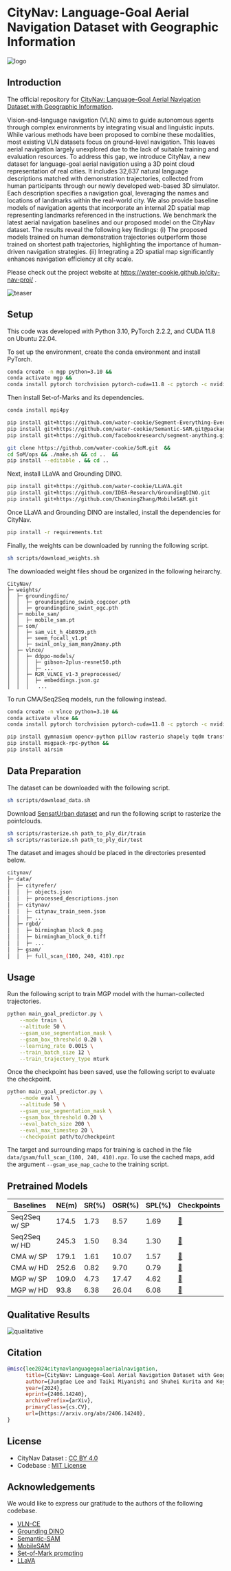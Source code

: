 # CityNav: Language-Goal Aerial Navigation Dataset with Geographic Information

![logo](images/citynav_logo.png)

## Introduction

The official repository for [CityNav: Language-Goal Aerial Navigation Dataset with Geographic Information](https://arxiv.org/abs/2406.14240).

Vision-and-language navigation (VLN) aims to guide autonomous agents through complex environments by integrating visual and linguistic inputs.
While various methods have been proposed to combine these modalities, most existing VLN datasets focus on ground-level navigation.
This leaves aerial navigation largely unexplored due to the lack of suitable training and evaluation resources.
To address this gap, we introduce CityNav, a new dataset for language-goal aerial navigation using a 3D point cloud representation of real cities.
It includes 32,637 natural language descriptions matched with demonstration trajectories, collected from human participants through our newly developed web-based 3D simulator.
Each description specifies a navigation goal, leveraging the names and locations of landmarks within the real-world city.
We also provide baseline models of navigation agents that incorporate an internal 2D spatial map representing landmarks referenced in the instructions.
We benchmark the latest aerial navigation baselines and our proposed model on the CityNav dataset.
The results reveal the following key findings: (i) The proposed models trained on human demonstration trajectories outperform those trained on shortest path trajectories, highlighting the importance of human-driven navigation strategies. (ii) Integrating a 2D spatial map significantly enhances navigation efficiency at city scale.

Please check out the project website at <a href="https://water-cookie.github.io/city-nav-proj/" target="_blank">https://water-cookie.github.io/city-nav-proj/</a> .

![teaser](images/teaser.jpeg)

## Setup

This code was developed with Python 3.10, PyTorch 2.2.2, and CUDA 11.8 on Ubuntu 22.04.

To set up the environment, create the conda environment and install PyTorch.

```bash
conda create -n mgp python=3.10 &&
conda activate mgp &&
conda install pytorch torchvision pytorch-cuda=11.8 -c pytorch -c nvidia
```

Then install Set-of-Marks and its dependencies.

```bash
conda install mpi4py

pip install git+https://github.com/water-cookie/Segment-Everything-Everywhere-All-At-Once.git@package
pip install git+https://github.com/water-cookie/Semantic-SAM.git@package
pip install git+https://github.com/facebookresearch/segment-anything.git 

git clone https://github.com/water-cookie/SoM.git  &&
cd SoM/ops && ./make.sh && cd ..  &&
pip install --editable . && cd ..
```

Next, install LLaVA and Grounding DINO.

```bash
pip install git+https://github.com/water-cookie/LLaVA.git
pip install git+https://github.com/IDEA-Research/GroundingDINO.git
pip install git+https://github.com/ChaoningZhang/MobileSAM.git
```

Once LLaVA and Grounding DINO are installed, install the dependencies for CityNav.

```bash
pip install -r requirements.txt
```

Finally, the weights can be downloaded by running the following script.

```bash
sh scripts/download_weights.sh
```

The downloaded weight files shoud be organized in the following heirarchy.

```text
CityNav/
├─ weights/
│  ├─ groundingdino/
│  │  ├─ groundingdino_swinb_cogcoor.pth
│  │  ├─ groundingdino_swint_ogc.pth
│  ├─ mobile_sam/
│  │  ├─ mobile_sam.pt
│  ├─ som/
│  │  ├─ sam_vit_h_4b8939.pth
│  │  ├─ seem_focall_v1.pt
│  │  ├─ swinl_only_sam_many2many.pth
│  ├─ vlnce/
│  │  ├─ ddppo-models/
│  │  │  ├─ gibson-2plus-resnet50.pth
│  │  │  ├─ ...
│  │  ├─ R2R_VLNCE_v1-3_preprocessed/
│  │  │  ├─ embeddings.json.gz
│  │  │   ...
```

To run CMA/Seq2Seq models, run the following instead.

```bash
conda create -n vlnce python=3.10 &&
conda activate vlnce &&
conda install pytorch torchvision pytorch-cuda=11.8 -c pytorch -c nvidia &&

pip install gymnasium opencv-python pillow rasterio shapely tqdm transformers wandb &&
pip install msgpack-rpc-python &&
pip install airsim
```

## Data Preparation

The dataset can be downloaded with the following script.

```bash
sh scripts/download_data.sh
```

Download [SensatUrban dataset](https://github.com/QingyongHu/SensatUrban?tab=readme-ov-file#4-training-and-evaluation)
and run the following script to rasterize the pointclouds.

```bash
sh scripts/rasterize.sh path_to_ply_dir/train
sh scripts/rasterize.sh path_to_ply_dir/test
```

The dataset and images should be placed in the directories presented below.

```bash
citynav/
├─ data/
│  ├─ cityrefer/
│  │  ├─ objects.json
│  │  ├─ processed_descriptions.json
│  ├─ citynav/
│  │  ├─ citynav_train_seen.json
│  │  ├─ ...
│  ├─ rgbd/
│  │  ├─ birmingham_block_0.png
│  │  ├─ birmingham_block_0.tiff
│  │  ├─ ...
│  ├─ gsam/
│  │  ├─ full_scan_(100, 240, 410).npz
```

## Usage

Run the following script to train MGP model with the human-collected trajectories.

```bash
python main_goal_predictor.py \
    --mode train \
    --altitude 50 \
    --gsam_use_segmentation_mask \
    --gsam_box_threshold 0.20 \
    --learning_rate 0.0015 \
    --train_batch_size 12 \
    --train_trajectory_type mturk
```

Once the checkpoint has been saved, use the following script to evaluate the checkpoint.

```bash
python main_goal_predictor.py \
    --mode eval \
    --altitude 50 \
    --gsam_use_segmentation_mask \
    --gsam_box_threshold 0.20 \
    --eval_batch_size 200 \
    --eval_max_timestep 20 \
    --checkpoint path/to/checkpoint
```

The target and surrounding maps for training is cached in the file `data/gsam/full_scan_(100, 240, 410).npz`.
To use the cached maps, add the argument `--gsam_use_map_cache` to the training script.

## Pretrained Models

| Baselines       | NE(m) | SR(%) | OSR(%) | SPL(%)| Checkpoints |
|-----------------|-------|-------|--------|-------|-------------|
| Seq2Seq w/ SP   | 174.5 | 1.73  |  8.57  | 1.69  | [💾](https://www.dropbox.com/scl/fi/l1pkjkqp9cg72u6x398hh/seq2seq_sp.pth?rlkey=8f9l6n2l6eaktmtgdu4af8u9x&dl=0)     |
| Seq2Seq w/ HD   | 245.3 | 1.50  |  8.34  | 1.30  | [💾](https://www.dropbox.com/scl/fi/aljfwcdkt8dmwoxsr35d3/seq2seq_mturk.pth?rlkey=68s49ze697x1f5ahrbyz2l5c1&dl=0)     |
| CMA w/ SP       | 179.1 | 1.61  | 10.07  | 1.57  | [💾](https://www.dropbox.com/scl/fi/lcsvfv12w099j2qrf4b69/cma_sp.pth?rlkey=949z1haycpn3v3lung23cq5ok&dl=0)     |
| CMA w/ HD       | 252.6 | 0.82  |  9.70  | 0.79  | [💾](https://www.dropbox.com/scl/fi/ubfzccbx4mm9nycdr8lp8/cma_mturk.pth?rlkey=5997km0vlbfzntnh20noov6eu&dl=0)     |
| MGP w/ SP | 109.0 | 4.73  | 17.47  | 4.62  | [💾](https://www.dropbox.com/scl/fi/ijw6n748erb0n1ek5o0ok/mgp_sp.pth?rlkey=ygnms63elcpp059drouov0h09&dl=0)     |
| MGP w/ HD |  93.8 | 6.38  | 26.04  | 6.08  | [💾](https://www.dropbox.com/scl/fi/xoz7mzv4fddwktn961chg/mgp_mturk.pth?rlkey=r80r51gtu38mfx022md3gmq7m&dl=0)     |

## Qualitative Results

![qualitative](images/qualitative_assessment.png)

## Citation

```bibtex
@misc{lee2024citynavlanguagegoalaerialnavigation,
      title={CityNav: Language-Goal Aerial Navigation Dataset with Geographic Information}, 
      author={Jungdae Lee and Taiki Miyanishi and Shuhei Kurita and Koya Sakamoto and Daichi Azuma and Yutaka Matsuo and Nakamasa Inoue},
      year={2024},
      eprint={2406.14240},
      archivePrefix={arXiv},
      primaryClass={cs.CV},
      url={https://arxiv.org/abs/2406.14240}, 
}
```

## License

- CityNav Dataset : [CC BY 4.0](https://creativecommons.org/licenses/by/4.0/legalcode)
- Codebase : [MIT License](https://anonymous.4open.science/r/citynav-6CFE/LICENSE)

## Acknowledgements

We would like to express our gratitude to the authors of the following codebase.

- [VLN-CE](https://github.com/jacobkrantz/VLN-CE)
- [Grounding DINO](https://github.com/IDEA-Research/GroundingDINO)
- [Semantic-SAM](https://github.com/UX-Decoder/Semantic-SAM)
- [MobileSAM](https://github.com/ChaoningZhang/MobileSAM)
- [Set-of-Mark prompting](https://github.com/microsoft/SoM)
- [LLaVA](https://llava-vl.github.io/)
